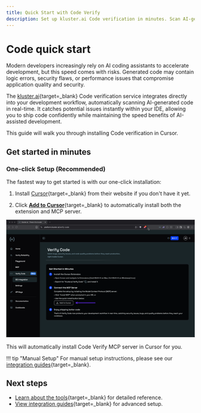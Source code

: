 ```yaml
---
title: Quick Start with Code Verify
description: Set up kluster.ai Code verification in minutes. Scan AI-generated code for errors, vulnerabilities, and performance issues with Cursor and AI assistants.
---
```


# Code quick start

Modern developers increasingly rely on AI coding assistants to accelerate development, but this speed comes with risks. Generated code may contain logic errors, security flaws, or performance issues that compromise application quality and security.

The [kluster.ai](https://www.kluster.ai/){target=\_blank} Code verification service integrates directly into your development workflow, automatically scanning AI-generated code in real-time. It catches potential issues instantly within your IDE, allowing you to ship code confidently while maintaining the speed benefits of AI-assisted development.

This guide will walk you through installing Code verification in Cursor.

## Get started in minutes

### One-click Setup (Recommended)

The fastest way to get started is with our one-click installation:

1. Install [Cursor](https://cursor.com/downloads){target=_blank} from their website if you don't have it yet.

2. Click [**Add to Cursor**](https://platform.kluster.ai/verify-code){target=_blank} to automatically install both the extension and MCP server.

![Quick start installation button for Code verification](/images/verify/code/quick-start/quick-start.webp)

This will automatically install Code Verify MCP server in Cursor for you.

!!! tip "Manual Setup"
    For manual setup instructions, please see our [integration guides](/verify/code/integrations/){target=\_blank}.

## Next steps

- [Learn about the tools](/verify/code/tools/){target=\_blank} for detailed reference.
- [View integration guides](/verify/code/integrations/){target=\_blank} for advanced setup.